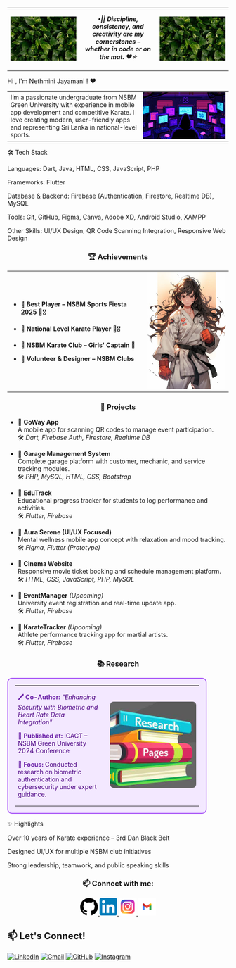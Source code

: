 <table>
  <tr>
    <td align="center" width="150">
      <img src="https://github.com/NethuNavo/NethuNavo/blob/main/leaves.jpeg" alt="Leaves Left" width="150" />
    </td>
    <td align="center">

<em><strong>•|| Discipline, consistency, and creativity are my cornerstones – whether in code or on the mat. ❤️⭐</strong></em>

  </td>
    <td align="center" width="150">
      <img src="https://github.com/NethuNavo/NethuNavo/blob/main/leaves.jpeg" alt="Leaves Right" width="150" />
    </td>
  </tr>
</table>


Hi , I'm Nethmini Jayamani ! ❤

<table width="100%">
  <tr>
    <td align="left" width="60%">
      I’m a passionate undergraduate from NSBM Green University with experience in mobile app development and competitive Karate. I love creating modern, user-friendly apps and representing Sri Lanka in national-level sports.
    </td>
    <td align="right" width="40%">
      <img src="Insomnia.gif" alt="Insomnia GIF" width="250" />
    </td>
  </tr>
</table>



🛠 Tech Stack

Languages: Dart, Java, HTML, CSS, JavaScript, PHP

Frameworks: Flutter

Database & Backend: Firebase (Authentication, Firestore, Realtime DB), MySQL

Tools: Git, GitHub, Figma, Canva, Adobe XD, Android Studio, XAMPP

Other Skills: UI/UX Design, QR Code Scanning Integration, Responsive Web Design

<h3 align="center">🏆 Achievements</h3>

<table>
  <tr>
    <td>

- 🔹 **Best Player – NSBM Sports Fiesta 2025** 🥋🎖  
- 🔹 **National Level Karate Player** 🥋🎖  
- 🔹 **NSBM Karate Club – Girls' Captain** 🥋  
- 🔹 **Volunteer & Designer – NSBM Clubs**

    </td>
    <td align="right">
      <img src="Karate Anim.jpg" alt="Karate Image" width="200" />
    </td>
  </tr>
</table>

<h3 align="center">📱 Projects</h3>

- 🔹 **GoWay App**  
  A mobile app for scanning QR codes to manage event participation.  
  🛠️ *Dart, Firebase Auth, Firestore, Realtime DB*

- 🔹 **Garage Management System**  
  Complete garage platform with customer, mechanic, and service tracking modules.  
  🛠️ *PHP, MySQL, HTML, CSS, Bootstrap*

- 🔹 **EduTrack**  
  Educational progress tracker for students to log performance and activities.  
  🛠️ *Flutter, Firebase*

- 🔹 **Aura Serene (UI/UX Focused)**  
  Mental wellness mobile app concept with relaxation and mood tracking.  
  🛠️ *Figma, Flutter (Prototype)*

- 🔹 **Cinema Website**  
  Responsive movie ticket booking and schedule management platform.  
  🛠️ *HTML, CSS, JavaScript, PHP, MySQL*

- 🔹 **EventManager** *(Upcoming)*  
  University event registration and real-time update app.  
  🛠️ *Flutter, Firebase*

- 🔹 **KarateTracker** *(Upcoming)*  
  Athlete performance tracking app for martial artists.  
  🛠️ *Flutter, Firebase*




<h3 align="center">📚 Research</h3>

<table align="center" style="background-color:#f3e8ff; border:2px solid #a855f7; border-radius:10px; padding:15px; width:90%;">
  <tr>
    <td align="left" width="50%" style="color:#4b0082; padding-right: 20px;">
      <p><strong style="color:#6b21a8;">🖊️ Co-Author:</strong> <em>"Enhancing Security with Biometric and Heart Rate Data Integration"</em></p>
      <p><strong style="color:#6b21a8;">📍 Published at:</strong> ICACT – NSBM Green University 2024 Conference</p>
      <p><strong style="color:#6b21a8;">🔐 Focus:</strong> Conducted research on biometric authentication and cybersecurity under expert guidance.</p>
    </td>
    <td align="center" width="50%">
      <img src="https://github.com/NethuNavo/NethuNavo/blob/main/research.jpeg" alt="Research Image" width="250" style="border-radius:8px;" />
    </td>
  </tr>
</table>


✨ Highlights

Over 10 years of Karate experience – 3rd Dan Black Belt

Designed UI/UX for multiple NSBM club initiatives

Strong leadership, teamwork, and public speaking skills

<h3 align="center">📫 Connect with me:</h3>

<p align="center">
  <a href="https://github.com/YourGitHubUsername" target="_blank">
    <img src="Github.png" alt="GitHub" width="40" />
  </a>
  <a href="https://www.linkedin.com/in/your-linkedin" target="_blank">
    <img src="linkdin logo.png" alt="LinkedIn" width="40" />
  </a>
  <a href="https://www.instagram.com/your.instagram" target="_blank">
    <img src="insta logo.jpeg" alt="Instagram" width="40" />
  </a>
  <a href="mailto:nethunavo24@gmail.com">
    <img src="gnail logo.png" alt="Gmail" width="40" />
  </a>
</p>

## 📫 Let's Connect!

[![LinkedIn](https://img.shields.io/badge/LinkedIn-Nethmini%20Navodya-blue?style=for-the-badge&logo=linkedin&logoColor=white)](https://www.linkedin.com/in/nethmini-navodya-546599313)
[![Gmail](https://img.shields.io/badge/Gmail-nethunavo24@gmail.com-red?style=for-the-badge&logo=gmail&logoColor=white)](mailto:nethunavo24@gmail.com)
[![GitHub](https://img.shields.io/badge/GitHub-NethuNavo-black?style=for-the-badge&logo=github&logoColor=white)](https://github.com/NethuNavo)
[![Instagram](https://img.shields.io/badge/Instagram-nethu__n__-purple?style=for-the-badge&logo=instagram&logoColor=white)](https://www.instagram.com/nethu__n_n)



